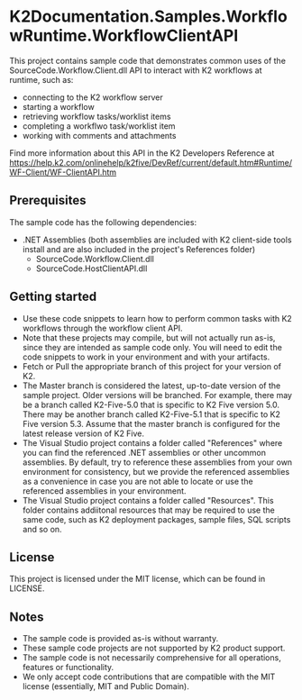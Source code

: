 # K2Documentation.Samples.WorkflowRuntime.WorkflowClientAPI
This project contains sample code that demonstrates common uses of the SourceCode.Workflow.Client.dll API to interact with K2 workflows at runtime, such as:  
* connecting to the K2 workflow server
* starting a workflow
* retrieving workflow tasks/worklist items
* completing a workflwo task/worklist item
* working with comments and attachments

Find more information about this API in the K2 Developers Reference at 
https://help.k2.com/onlinehelp/k2five/DevRef/current/default.htm#Runtime/WF-Client/WF-ClientAPI.htm

## Prerequisites
The sample code has the following dependencies: 
* .NET Assemblies (both assemblies are included with K2 client-side tools install and are also included in the project's References folder)
  * SourceCode.Workflow.Client.dll 
  * SourceCode.HostClientAPI.dll 

## Getting started
* Use these code snippets to learn how to perform common tasks with K2 workflows through the workflow client API. 
* Note that these projects may compile, but will not actually run as-is, since they are intended as sample code only. You will need to edit the code snippets to work in your environment and with your artifacts. 
* Fetch or Pull the appropriate branch of this project for your version of K2. 
* The Master branch is considered the latest, up-to-date version of the sample project. Older versions will be branched. For example, there may be a branch called K2-Five-5.0 that is specific to K2 Five version 5.0. There may be another branch called K2-Five-5.1 that is specific to K2 Five version 5.3. Assume that the master branch is configured for the latest release version of K2 Five. 
* The Visual Studio project contains a folder called "References" where you can find the referenced .NET assemblies or other uncommon assemblies. By default, try to reference these assemblies from your own environment for consistency, but we provide the referenced assemblies as a convenience in case you are not able to locate or use the referenced assemblies in your environment. 
* The Visual Studio project contains a folder called "Resources". This folder contains addiitonal resources that may be required to use the same code, such as K2 deployment packages, sample files, SQL scripts and so on. 
   
## License
This project is licensed under the MIT license, which can be found in LICENSE.

## Notes
 * The sample code is provided as-is without warranty.
 * These sample code projects are not supported by K2 product support. 
 * The sample code is not necessarily comprehensive for all operations, features or functionality. 
 * We only accept code contributions that are compatible with the MIT license (essentially, MIT and Public Domain).
